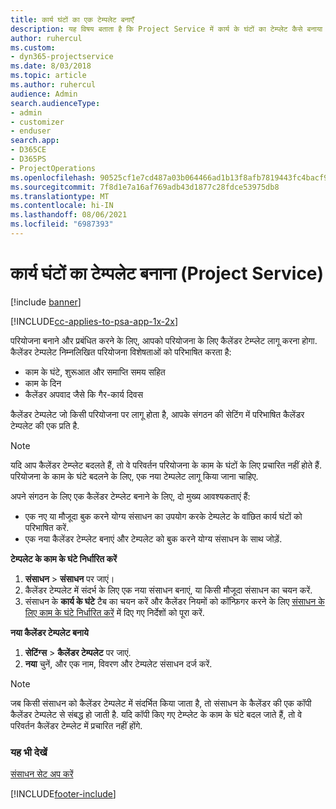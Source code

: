 ```yaml
---
title: कार्य घंटों का एक टेम्पलेट बनाएँ
description: यह विषय बताता है कि Project Service में कार्य के घंटों का टेम्प्लेट कैसे बनाया जाए.
author: ruhercul
ms.custom:
- dyn365-projectservice
ms.date: 8/03/2018
ms.topic: article
ms.author: ruhercul
audience: Admin
search.audienceType:
- admin
- customizer
- enduser
search.app:
- D365CE
- D365PS
- ProjectOperations
ms.openlocfilehash: 90525cf1e7cd487a03b064466ad1b13f8afb7819443fc4bacf9c7d3eee86f0b6
ms.sourcegitcommit: 7f8d1e7a16af769adb43d1877c28fdce53975db8
ms.translationtype: MT
ms.contentlocale: hi-IN
ms.lasthandoff: 08/06/2021
ms.locfileid: "6987393"
---
```

# <a name="create-a-work-hours-template-project-service"></a>कार्य घंटों का टेम्पलेट बनाना (Project Service)

[!include [banner](../includes/psa-now-project-operations.md)]

[!INCLUDE[cc-applies-to-psa-app-1x-2x](../includes/cc-applies-to-psa-app-3x.md)]

परियोजना बनाने और प्रबंधित करने के लिए, आपको परियोजना के लिए कैलेंडर टेम्प्लेट लागू करना होगा. कैलेंडर टेम्पलेट निम्नलिखित परियोजना विशेषताओं को परिभाषित करता है:

- काम के घंटे, शुरूआत और समाप्ति समय सहित
- काम के दिन
- कैलेंडर अपवाद जैसे कि गैर-कार्य दिवस

कैलेंडर टेम्पलेट जो किसी परियोजना पर लागू होता है, आपके संगठन की सेटिंग में परिभाषित कैलेंडर टेम्पलेट की एक प्रति है.

> [!NOTE]
> यदि आप कैलेंडर टेम्प्लेट बदलते हैं, तो वे परिवर्तन परियोजना के काम के घंटों के लिए प्रचारित नहीं होते हैं. परियोजना के काम के घंटे बदलने के लिए, एक नया टेम्पलेट लागू किया जाना चाहिए.

अपने संगठन के लिए एक कैलेंडर टेम्प्लेट बनाने के लिए, दो मुख्य आवश्यकताएं हैं:

- एक नए या मौजूदा बुक करने योग्य संसाधन का उपयोग करके टेम्पलेट के वांछित कार्य घंटों को परिभाषित करें.
- एक नया कैलेंडर टेम्प्लेट बनाएं और टेम्पलेट को बुक करने योग्य संसाधन के साथ जोड़ें.

**टेम्पलेट के काम के घंटे निर्धारित करें**

1. **संसाधन** \> **संसाधन** पर जाएं।
2. कैलेंडर टेम्पलेट में संदर्भ के लिए एक नया संसाधन बनाएं, या किसी मौजूदा संसाधन का चयन करें.
3. संसाधन के **कार्य के घंटे** टैब का चयन करें और कैलेंडर नियमों को कॉन्फ़िगर करने के लिए [संसाधन के लिए काम के घंटे निर्धारित करें](/dynamics365/field-service/set-work-hours-resource.md) में दिए गए निर्देशों को पूरा करें.

**नया कैलेंडर टेम्पलेट बनाये**

1. **सेटिंग्स** \> **कैलेंडर टेम्पलेट** पर जाएं.
2. **नया** चुनें, और एक नाम, विवरण और टेम्पलेट संसाधन दर्ज करें.


> [!NOTE]
> जब किसी संसाधन को कैलेंडर टेम्पलेट में संदर्भित किया जाता है, तो संसाधन के कैलेंडर की एक कॉपी कैलेंडर टेम्पलेट से संबद्ध हो जाती है. यदि कॉपी किए गए टेम्प्लेट के काम के घंटे बदल जाते हैं, तो वे परिवर्तन कैलेंडर टेम्प्लेट में प्रचारित नहीं होंगे.


### <a name="see-also"></a>यह भी देखें  
 [संसाधन सेट अप करें](../psa/set-up-resources.md)


[!INCLUDE[footer-include](../includes/footer-banner.md)]
